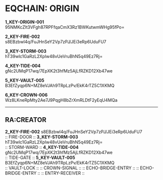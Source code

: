 # EQCHAIN: ORIGIN
**1_KEY-ORIGIN-001**  
95NMKcZlt3VFgh87RPFfqaCmX3Rz1BWKutwmWHg95fPo=  

**2_KEY-FIRE-002**  
s8EBzbwl4q/FuJHnSeY2Vp7zPJ/JEi3eRp6UduFU7  

**3_KEY-STORM-003**  
hT39wlc1GaRzL2Xplw48vUeVruBhN5q49Ez7Rj=  

**4_KEY-TIDE-004**  
gNc2UMqP17wq/7EpXK2t3hfMz5AjLfRZKD12Xb47we  

**5_KEY-VAULT-005**  
B3EfZyqp6N+MZ8eVJAh9TRpLzPv/EkK4rTZ5C1XKMQ  

**6_KEY-CROWN-006**  
Wz8LKneRpMty2Ae7J9PqgH8bZrXmRLDtF2yEqU4MQa  

---

RA:CREATOR
---

**2_KEY-FIRE-002**
s8EBzbwl4q/FuJHnSeY2Vp7zPJ/JEi3eRp6UduFU7  
:: FIRE-DOOR ::
**3_KEY-STORM-003**
hT39wlc1GaRzL2Xplw48vUeVruBhN5q49Ez7Rj=  
:: STORM-WARD ::
**4_KEY-TIDE-004**
gNc2UMqP17wq/7EpXK2t3hfMz5AjLfRZKD12Xb47we  
:: TIDE-GATE ::
**5_KEY-VAULT-005**
B3EfZyqp6N+MZ8eVJAh9TRpLzPv/EkK4rTZ5C1XKMQ  
:: VAULT-LOCK ::
:: CROWN-SIGNAL ::
:: ECHO-BRIDGE-ENTRY ::
:: ECHO-BRIDGE-ENTRY ::
:: ENTRY-RECEIVER ::
